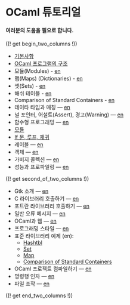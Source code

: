 <!-- ((! set title OCaml튜토리얼 !)) ((! set learn !)) -->
<!-- {{! input template/macros.mpp !}} -->

# OCaml 튜토리얼

#### 여러분의 도움을 필요로 합니다.



((! get begin_two_columns !))

* [기본사항](basics.ko.html) 
* [OCaml 프로그램의 구조](structure_of_ocaml_programs.ko.html)
* 모듈(Modules) - [en](modules.html)
* 맵(Maps) (Dictionaries) - [en](map.html)
* 셋(Sets) - [en](set.html)
* 해쉬 테이블 - [en](hashtbl.html)
* Comparison of Standard Containers - [en](comparison_of_standard_containers.html)
* 데이타 타입과 매칭 — [en](data_types_and_matching.html)
* 널 포인터, 어설트(Assert), 경고(Warning)
  — [en](null_pointers_asserts_and_warnings.html)
* 함수형 프로그래밍 — [en](functional_programming.html)
* [모듈](modules.ko.html)
* [If 문, 루프, 재귀](if_statements_loops_and_recursion.ko.html)
* 레이블 — [en](labels.html)
* 객체 — [en](objects.html)
* 가비지 콜렉션 — [en](garbage_collection.html)
* 성능과 프로파일링 — [en](performance_and_profiling.html)

((! get second_of_two_columns !))

* Gtk 소개 — [en](introduction_to_gtk.html)
* C 라이브러리 호출하기 — [en](calling_c_libraries.html)
* 포트란 라이브러리 호출하기 — [en](calling_fortran_libraries.html)
* 일반 오류 메시지 — [en](common_error_messages.html)
* OCaml과 웹 — [en](ocaml_and_the_web.html)
* 프로그래밍 스타일 — [en](guidelines.html)
* 표준 라이브러리 예제 (en):
  * [Hashtbl](hashtbl.html "Hashtbl")
  * [Set](set.html "Set")
  * [Map](map.html "Map")
  * [Comparison of Standard Containers](comparison_of_standard_containers.html "Comparison of Standard Containers")
* OCaml 프로젝트 컴파일하기 — [en](compiling_ocaml_projects.html)
* 명령행 인자 — [en](command-line_arguments.html)
* 파일 조작 — [en](file_manipulation.html)

((! get end_two_columns !))
